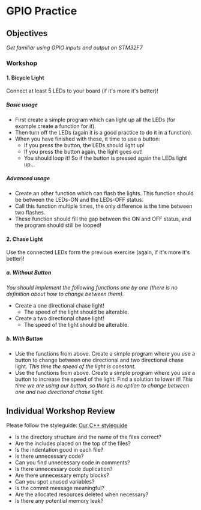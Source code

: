 # GPIO Practice

## Objectives

*Get familiar using GPIO inputs and output on STM32F7*

### Workshop

#### 1. Bicycle Light

Connect at least 5 LEDs to your board (if it's more it's better)!
##### Basic usage

- First create a simple program which can light up all the LEDs (for example create a function for it).
- Then turn off the LEDs (again it is a good practice to do it in a function).
- When you have finished with these, it time to use a button:
  - If you press the button, the LEDs should light up!
  - If you press the button again, the light goes out!
  - You should loop it! So if the button is pressed again the LEDs light up...

##### Advanced usage

- Create an other function which can flash the lights. This function should be between the LEDs-ON and the LEDs-OFF status.
- Call this function multiple times, the only difference is the time between two flashes.
- These function should fill the gap between the ON and OFF status, and the program should still be looped!

#### 2. Chase Light

Use the connected LEDs form the previous exercise (again, if it's more it's better)!

##### a. Without Button
*You should implement the following functions one by one (there is no definition about how to change between them).*
- Create a one directional chase light!
  - The speed of the light should be alterable.
- Create a two directional chase light!
  - The speed of the light should be alterable.


##### b. With Button
- Use the functions from above. Create a simple program where you use a button to change between one directional and two directional chase light. *This time the speed of the light is constant.*
- Use the functions from above. Create a simple program where you use a button to increase the speed of the light. Find a solution to lower it! *This time we are using our button, so there is no option to change between one and two directional chase light.*

## Individual Workshop Review
Please follow the styleguide: [Our C++ styleguide](../../styleguide/cpp.md)

 - Is the directory structure and the name of the files correct?
 - Are the includes placed on the top of the files?
 - Is the indentation good in each file?
 - Is there unnecessary code?
 - Can you find unnecessary code in comments?
 - Is there unnecessary code duplication?
 - Are there unnecessary empty blocks?
 - Can you spot unused variables?
 - Is the commit message meaningful?
 - Are the allocated resources deleted when necessary?
 - Is there any potential memory leak?
